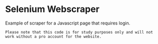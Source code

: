 # Selenium Webscraper 

Example of scraper for a Javascript page that requires login. 

```
Please note that this code is for study purposes only and will not work without a pro account for the website. 
```

